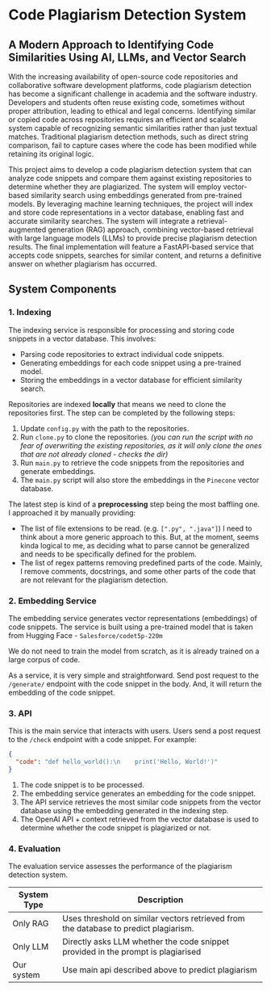 # Code Plagiarism Detection System

## A Modern Approach to Identifying Code Similarities Using AI, LLMs, and Vector Search

With the increasing availability of open-source code repositories and
collaborative software development platforms, code plagiarism detection
has become a significant challenge in academia and the software industry.
Developers and students often reuse existing code, sometimes without
proper attribution, leading to ethical and legal concerns. Identifying similar
or copied code across repositories requires an efficient and scalable system
capable of recognizing semantic similarities rather than just textual matches.
Traditional plagiarism detection methods, such as direct string comparison,
fail to capture cases where the code has been modified while retaining its
original logic.

This project aims to develop a code plagiarism detection system that can
analyze code snippets and compare them against existing repositories to
determine whether they are plagiarized. The system will employ
vector-based similarity search using embeddings generated from
pre-trained models. By leveraging machine learning techniques, the project
will index and store code representations in a vector database, enabling fast
and accurate similarity searches. The system will integrate a
retrieval-augmented generation (RAG) approach, combining vector-based
retrieval with large language models (LLMs) to provide precise plagiarism
detection results. The final implementation will feature a FastAPI-based
service that accepts code snippets, searches for similar content, and returns
a definitive answer on whether plagiarism has occurred.

## System Components

### 1. Indexing

The indexing service is responsible for processing and storing code snippets in a vector database. This involves:
- Parsing code repositories to extract individual code snippets.
- Generating embeddings for each code snippet using a pre-trained model.
- Storing the embeddings in a vector database for efficient similarity search.

Repositories are indexed **locally** that means we need to clone the repositories first.
The step can be completed by the following steps:
1. Update `config.py` with the path to the repositories.
2. Run `clone.py` to clone the repositories. *(you can run the script with no fear
  of overwriting the existing repositories, as it will only clone the ones that are not
  already cloned - checks the dir)*
3. Run `main.py` to retrieve the code snippets from the repositories and generate embeddings.
4. The `main.py` script will also store the embeddings in the `Pinecone` vector database.

The latest step is kind of a **preprocessing** step being the most baffling one. 
I approached it by manually providing:
- The list of file extensions to be read. (e.g. `[".py", ".java"]`) I need to think
  about a more generic approach to this. But, at the moment, seems kinda logical to me, as deciding what to parse cannot be generalized and needs to be specifically defined for the problem.
- The list of regex patterns removing predefined parts of the code. Mainly, I remove comments, docstrings, and
  some other parts of the code that are not relevant for the plagiarism detection.

### 2. Embedding Service

The embedding service generates vector representations (embeddings) of code snippets.
The service is built using a pre-trained model that is taken from Hugging Face - `Salesforce/codet5p-220m`

We do not need to train the model from scratch, as it is already trained on a large corpus of code.

As a service, it is very simple and straightforward.
Send post request to the `/generate/` endpoint with the code snippet in the body.
And, it will return the embedding of the code snippet.

### 3. API

This is the main service that interacts with users. Users send a post request
to the `/check` endpoint with a code snippet. For example:
```json
{
  "code": "def hello_world():\n    print('Hello, World!')"
}
```
1. The code snippet is to be processed.
2. The embedding service generates an embedding for the code snippet.
3. The API service retrieves the most similar code snippets from the vector database
   using the embedding generated in the indexing step.
4. The OpenAI API + context retrieved from the vector database is used to determine
   whether the code snippet is plagiarized or not.

### 4. Evaluation

The evaluation service assesses the performance of the plagiarism detection system.

| System Type | Description                                                                          |
|-------------|--------------------------------------------------------------------------------------|
| Only RAG    | Uses threshold on similar vectors retrieved from the database to predict plagiarism. |
| Only LLM    | Directly asks LLM whether the code snippet provided in the prompt is plagiarised     |
| Our system  | Use main api described above to predict plagiarism                                   |

